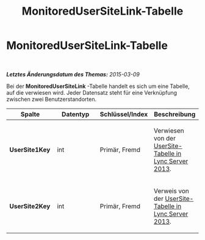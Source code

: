 ﻿---
title: MonitoredUserSiteLink-Tabelle
TOCTitle: MonitoredUserSiteLink-Tabelle
ms:assetid: 16edc24a-2718-4bb4-b05c-bc7aafa97963
ms:mtpsurl: https://technet.microsoft.com/de-de/library/Gg398233(v=OCS.15)
ms:contentKeyID: 49293294
ms.date: 05/19/2016
mtps_version: v=OCS.15
ms.translationtype: HT
---

# MonitoredUserSiteLink-Tabelle

 

_**Letztes Änderungsdatum des Themas:** 2015-03-09_

Bei der **MonitoredUserSiteLink** -Tabelle handelt es sich um eine Tabelle, auf die verwiesen wird. Jeder Datensatz steht für eine Verknüpfung zwischen zwei Benutzerstandorten.


<table>
<colgroup>
<col style="width: 25%" />
<col style="width: 25%" />
<col style="width: 25%" />
<col style="width: 25%" />
</colgroup>
<thead>
<tr class="header">
<th><strong>Spalte</strong></th>
<th><strong>Datentyp</strong></th>
<th><strong>Schlüssel/Index</strong></th>
<th><strong>Beschreibung</strong></th>
</tr>
</thead>
<tbody>
<tr class="odd">
<td><p><strong>UserSite1Key</strong></p></td>
<td><p>int</p></td>
<td><p>Primär, Fremd</p></td>
<td><p>Verwiesen von der <a href="lync-server-2013-usersite-table.md">UserSite-Tabelle in Lync Server 2013</a>.</p></td>
</tr>
<tr class="even">
<td><p><strong>UserSite2Key</strong></p></td>
<td><p>int</p></td>
<td><p>Primär, Fremd</p></td>
<td><p>Verweis von der <a href="lync-server-2013-usersite-table.md">UserSite-Tabelle in Lync Server 2013</a>.</p></td>
</tr>
</tbody>
</table>

